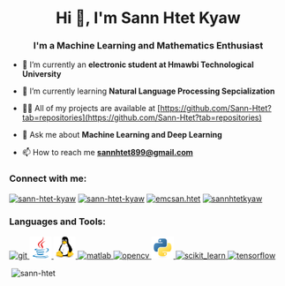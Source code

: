 <h1 align="center">Hi 👋, I'm Sann Htet Kyaw</h1>
<h3 align="center">I'm a Machine Learning and Mathematics Enthusiast</h3>

- 🔭 I’m currently an **electronic student at Hmawbi Technological University**

- 🌱 I’m currently learning **Natural Language Processing Sepcialization**

- 👨‍💻 All of my projects are available at [https://github.com/Sann-Htet?tab=repositories](https://github.com/Sann-Htet?tab=repositories)

- 💬 Ask me about **Machine Learning and Deep Learning**

- 📫 How to reach me **sannhtet899@gmail.com**

<h3 align="left">Connect with me:</h3>
<p align="left">
<a href="https://linkedin.com/in/sann-htet-kyaw" target="blank"><img align="center" src="https://raw.githubusercontent.com/rahuldkjain/github-profile-readme-generator/master/src/images/icons/Social/linked-in-alt.svg" alt="sann-htet-kyaw" height="30" width="40" /></a>
<a href="https://stackoverflow.com/users/sann-htet-kyaw" target="blank"><img align="center" src="https://raw.githubusercontent.com/rahuldkjain/github-profile-readme-generator/master/src/images/icons/Social/stack-overflow.svg" alt="sann-htet-kyaw" height="30" width="40" /></a>
<a href="https://fb.com/emcsan.htet" target="blank"><img align="center" src="https://raw.githubusercontent.com/rahuldkjain/github-profile-readme-generator/master/src/images/icons/Social/facebook.svg" alt="emcsan.htet" height="30" width="40" /></a>
<a href="https://instagram.com/sannhtetkyaw" target="blank"><img align="center" src="https://raw.githubusercontent.com/rahuldkjain/github-profile-readme-generator/master/src/images/icons/Social/instagram.svg" alt="sannhtetkyaw" height="30" width="40" /></a>
</p>

<h3 align="left">Languages and Tools:</h3>
<p align="left"> <a href="https://git-scm.com/" target="_blank" rel="noreferrer"> <img src="https://www.vectorlogo.zone/logos/git-scm/git-scm-icon.svg" alt="git" width="40" height="40"/> </a> <a href="https://www.java.com" target="_blank" rel="noreferrer"> <img src="https://raw.githubusercontent.com/devicons/devicon/master/icons/java/java-original.svg" alt="java" width="40" height="40"/> </a> <a href="https://www.linux.org/" target="_blank" rel="noreferrer"> <img src="https://raw.githubusercontent.com/devicons/devicon/master/icons/linux/linux-original.svg" alt="linux" width="40" height="40"/> </a> <a href="https://www.mathworks.com/" target="_blank" rel="noreferrer"> <img src="https://upload.wikimedia.org/wikipedia/commons/2/21/Matlab_Logo.png" alt="matlab" width="40" height="40"/> </a> <a href="https://opencv.org/" target="_blank" rel="noreferrer"> <img src="https://www.vectorlogo.zone/logos/opencv/opencv-icon.svg" alt="opencv" width="40" height="40"/> </a> <a href="https://www.python.org" target="_blank" rel="noreferrer"> <img src="https://raw.githubusercontent.com/devicons/devicon/master/icons/python/python-original.svg" alt="python" width="40" height="40"/> </a> <a href="https://scikit-learn.org/" target="_blank" rel="noreferrer"> <img src="https://upload.wikimedia.org/wikipedia/commons/0/05/Scikit_learn_logo_small.svg" alt="scikit_learn" width="40" height="40"/> </a> <a href="https://www.tensorflow.org" target="_blank" rel="noreferrer"> <img src="https://www.vectorlogo.zone/logos/tensorflow/tensorflow-icon.svg" alt="tensorflow" width="40" height="40"/> </a> </p>

<p>&nbsp;<img align="center" src="https://github-readme-stats.vercel.app/api?username=sann-htet&show_icons=true&theme=cobalt&locale=en" alt="sann-htet" /></p>
